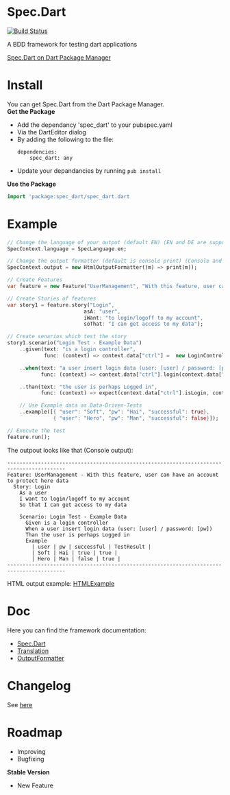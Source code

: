Spec.Dart
=========

[![Build Status](https://drone.io/github.com/SoftHai/Spec.Dart/status.png)](https://drone.io/github.com/SoftHai/Spec.Dart/latest)

A BDD framework for testing dart applications

[Spec.Dart on Dart Package Manager](http://pub.dartlang.org/packages/spec_dart)

Install
=========

You can get Spec.Dart from the Dart Package Manager.<br/>
**Get the Package**
* Add the dependancy 'spec_dart' to your pubspec.yaml
 * Via the DartEditor dialog
 * By adding the following to the file:
   ```
   dependencies:
       spec_dart: any
   ```
* Update your depandancies by running `pub install`

**Use the Package**
```dart
import 'package:spec_dart/spec_dart.dart
```


Example
=========
```dart
// Change the language of your output (default EN) (EN and DE are supported)
SpecContext.language = SpecLanguage.en;

// Change the output formatter (default is console print) (Console and HTML are supported)
SpecContext.output = new HtmlOutputFormatter((m) => print(m));

// Create Features
var feature = new Feature("UserManagement", "With this feature, user can have an account to protect here data");

// Create Stories of features
var story1 = feature.story("Login",
                         asA: "user",
                         iWant: "to login/logoff to my account",
                         soThat: "I can get access to my data");

// Create senarios which test the story
story1.scenario("Login Test - Example Data")
    ..given(text: "is a login controller",
            func: (context) => context.data["ctrl"] =  new LoginController())

    ..when(text: "a user insert login data (user: [user] / password: [pw])",
           func: (context) => context.data["ctrl"].login(context.data["user"], context.data["pw"]))

    ..than(text: "the user is perhaps Logged in",
           func: (context) => expect(context.data["ctrl"].isLogin, context.data["successful"]))

    // Use Example data as Data-Driven-Tests
    ..example([{ "user": "Soft", "pw": "Hai", "successful": true},
               { "user": "Hero", "pw": "Man", "successful": false}]);

// Execute the test
feature.run();
```

The outpout looks like that (Console output):
```
-----------------------------------------------------------------------------------------
Feature: UserManagement - With this feature, user can have an account to protect here data
  Story: Login
    As a user
    I want to login/logoff to my account
    So that I can get access to my data

    Scenario: Login Test - Example Data
      Given is a login controller
      When a user insert login data (user: [user] / password: [pw])
      Than the user is perhaps Logged in
      Example
        | user | pw | successful | TestResult |
        | Soft | Hai | true | true |
        | Hero | Man | false | true |
-----------------------------------------------------------------------------------------
```
HTML output example:
[HTMLExample](https://github.com/SoftHai/Spec.Dart/blob/master/doc/img/ExampleHtmlOutput.png)

Doc
=========

Here you can find the framework documentation:
* [Spec.Dart](https://github.com/SoftHai/Spec.Dart/blob/master/doc/SpecDart.md)
* [Translation](https://github.com/SoftHai/Spec.Dart/blob/master/doc/Translation.md)
* [OutputFormatter](https://github.com/SoftHai/Spec.Dart/blob/master/doc/OutputFormatter.md)

Changelog
=========

See [here](https://github.com/SoftHai/Spec.Dart/blob/master/CHANGELOG.md)

Roadmap
=========

* Improving
* Bugfixing

**Stable Version**

* New Feature
